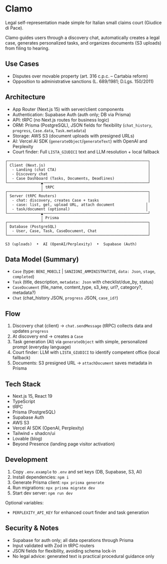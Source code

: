 # Clamo

Legal self-representation made simple for Italian small claims court (Giudice di Pace).

Clamo guides users through a discovery chat, automatically creates a legal case, generates personalized tasks, and organizes documents (S3 uploads) from filing to hearing.

## Use Cases

- Disputes over movable property (art. 316 c.p.c. – Cartabia reform)
- Opposition to administrative sanctions (L. 689/1981; D.Lgs. 150/2011)

## Architecture

- App Router (Next.js 15) with server/client components
- Authentication: Supabase Auth (auth only; DB via Prisma)
- API: tRPC (no Next.js routes for business logic)
- ORM: Prisma (PostgreSQL), JSON fields for flexibility (`chat_history`, `progress`, `Case.data`, `Task.metadata`)
- Storage: AWS S3 (document uploads with presigned URLs)
- AI: Vercel AI SDK (`generateObject`/`generateText`) with OpenAI and Perplexity
- Court finder: Full `LISTA_GIUDICI` text and LLM resolution + local fallback

```
┌───────────────────────────────────────────────────────────────┐
│ Client (Next.js)                                              │
│  - Landing (chat CTA)                                         │
│  - Discovery chat                                             │
│  - Case Dashboard (Tasks, Documents, Deadlines)               │
└───────────────▲───────────────────────────────────────────────┘
                │ tRPC
┌───────────────┴───────────────────────────────────────────────┐
│ Server (tRPC Routers)                                         │
│  - chat: discovery, creates Case + tasks                      │
│  - case: list, get, upload URL, attach document              │
│  - task/document (optional)                                  │
└───────────────▲───────────────────────────────────────────────┘
                │ Prisma
┌───────────────┴───────────────────────────────────────────────┐
│ Database (PostgreSQL)                                         │
│  - User, Case, Task, CaseDocument, Chat                       │
└───────────────────────────────────────────────────────────────┘

S3 (uploads)  •  AI (OpenAI/Perplexity)  •  Supabase (Auth)
```

## Data Model (Summary)

- `Case` (type: `BENI_MOBILI` | `SANZIONI_AMMINISTRATIVE`, `data: Json`, `stage`, `completed`)
- `Task` (title, description, `metadata: Json` with checklist/due_by, status)
- `CaseDocument` (file_name, content_type, s3_key, url?, category?, metadata?)
- `Chat` (chat_history JSON, `progress` JSON, `case_id?`)

## Flow

1. Discovery chat (client) → `chat.sendMessage` (tRPC) collects data and updates `progress`
2. At discovery end → creates a `Case`
3. Task generation (AI) via `generateObject` with simple, personalized prompt (everyday language)
4. Court finder: LLM with `LISTA_GIUDICI` to identify competent office (local fallback)
5. Documents: S3 presigned URL → `attachDocument` saves metadata in Prisma

## Tech Stack

- Next.js 15, React 19
- TypeScript
- tRPC
- Prisma (PostgreSQL)
- Supabase Auth
- AWS S3
- Vercel AI SDK (OpenAI, Perplexity)
- Tailwind + shadcn/ui
- Lovable (blog)
- Beyond Presence (landing page visitor activation)

## Development

1. Copy `.env.example` to `.env` and set keys (DB, Supabase, S3, AI)
2. Install dependencies: `npm i`
3. Generate Prisma client: `npx prisma generate`
4. Run migrations: `npx prisma migrate dev`
5. Start dev server: `npm run dev`

Optional variables:
- `PERPLEXITY_API_KEY` for enhanced court finder and task generation

## Security & Notes

- Supabase for auth only; all data operations through Prisma
- Input validated with Zod in tRPC routers
- JSON fields for flexibility, avoiding schema lock-in
- No legal advice: generated text is practical procedural guidance only